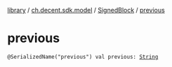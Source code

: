 [library](../../index.md) / [ch.decent.sdk.model](../index.md) / [SignedBlock](index.md) / [previous](./previous.md)

# previous

`@SerializedName("previous") val previous: `[`String`](https://kotlinlang.org/api/latest/jvm/stdlib/kotlin/-string/index.html)